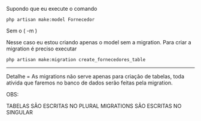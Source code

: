 Supondo que eu execute o comando 

    php artisan make:model Fornecedor

Sem o ( -m )

Nesse caso eu estou criando apenas o model sem a migration. Para criar a migration é preciso executar

    php artisan make:migration create_fornecedores_table



------

Detalhe = As migrations não serve apenas para criação de tabelas, toda ativida que faremos no banco de dados
serão feitas pela migration.

OBS:

TABELAS SÃO ESCRITAS NO PLURAL
MIGRATIONS SÃO ESCRITAS NO SINGULAR


                        